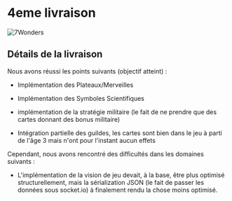 # 4eme livraison

![7Wonders](https://image.noelshack.com/fichiers/2019/06/1/1549316565-7-wonders.jpg)

## Détails de la livraison

Nous avons réussi les points suivants (objectif atteint) :

* Implémentation des Plateaux/Merveilles

* Implémentation des Symboles Scientifiques

* implémentation de la stratégie militaire (le fait de ne prendre que des cartes donnant des bonus militaire)

* Intégration partielle des guildes, les cartes sont bien dans le jeu à parti de l'âge 3 mais n'ont pour l'instant aucun effets

Cependant, nous avons rencontré des difficultés dans les domaines suivants :

* L'implémentation de la vision de jeu devait, à la base, être plus optimisé structurellement, mais la sérialization JSON (le fait de passer les données sous socket.io) à finalement rendu la chose moins optimisé.
